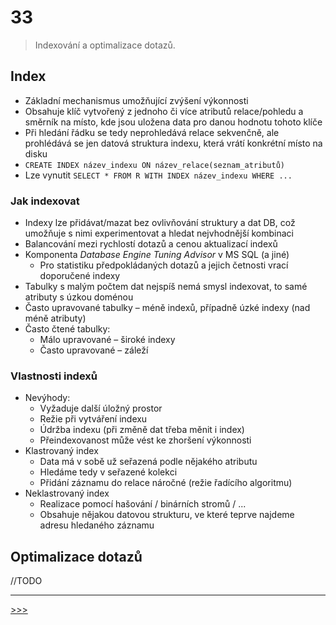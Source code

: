 # 33

> Indexování a optimalizace dotazů.

## Index

* Základní mechanismus umožňující zvýšení výkonnosti
* Obsahuje klíč vytvořený z jednoho či více atributů relace/pohledu a směrník na místo, kde jsou uložena data pro danou hodnotu tohoto klíče
* Při hledání řádku se tedy neprohledává relace sekvenčně, ale prohlédává se jen datová struktura indexu, která vrátí konkrétní místo na disku
* `CREATE INDEX název_indexu ON název_relace(seznam_atributů)`
* Lze vynutit `SELECT * FROM R WITH INDEX název_indexu WHERE ...`

### Jak indexovat

* Indexy lze přidávat/mazat  bez ovlivňování struktury a dat DB, což umožňuje s nimi experimentovat a hledat nejvhodnější kombinaci
* Balancování mezi rychlostí dotazů a cenou aktualizací indexů
* Komponenta _Database Engine Tuning Advisor_ v MS SQL (a jiné)
  * Pro statistiku předpokládaných dotazů a jejich četnosti vrací doporučené indexy
* Tabulky s malým počtem dat nejspíš nemá smysl indexovat, to samé atributy s úzkou doménou
* Často upravované tabulky – méně indexů, případně úzké indexy (nad méně atributy)
* Často čtené tabulky:
  * Málo upravované – široké indexy
  * Často upravované – záleží

### Vlastnosti indexů

* Nevýhody:
  * Vyžaduje další úložný prostor
  * Režie při vytváření indexu
  * Údržba indexu (při změně dat třeba měnit i index)
  * Přeindexovanost může vést ke zhoršení výkonnosti
* Klastrovaný index
  * Data má v sobě už seřazená podle nějakého atributu
  * Hledáme tedy v seřazené kolekci
  * Přidání záznamu do relace náročné (režie řadícího algoritmu)
* Neklastrovaný index
  * Realizace pomocí hašování / binárních stromů / ...
  * Obsahuje nějakou datovou strukturu, ve které teprve najdeme adresu hledaného záznamu

## Optimalizace dotazů

//TODO

---
[>>>](./34.MD)
